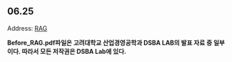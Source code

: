 ## 06.25


Address: [RAG](https://meaningful96.github.io/nr/rag/)

**Before_RAG.pdf파일은 고려대학교 산업경영공학과 DSBA LAB의 발표 자료 중 일부이다. 따라서 모든 저작권은 DSBA Lab에 있다.**

